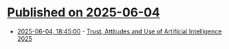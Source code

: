 # [Published on 2025-06-04](index.md)

* [2025-06-04, 18:45:00](https://soylentnews.org/article.pl?sid=25/06/03/1645240&from=rss) - [Trust, Attitudes and Use of Artificial Intelligence 2025](https://soylentnews.org/article.pl?sid=25/06/03/1645240&from=rss)
